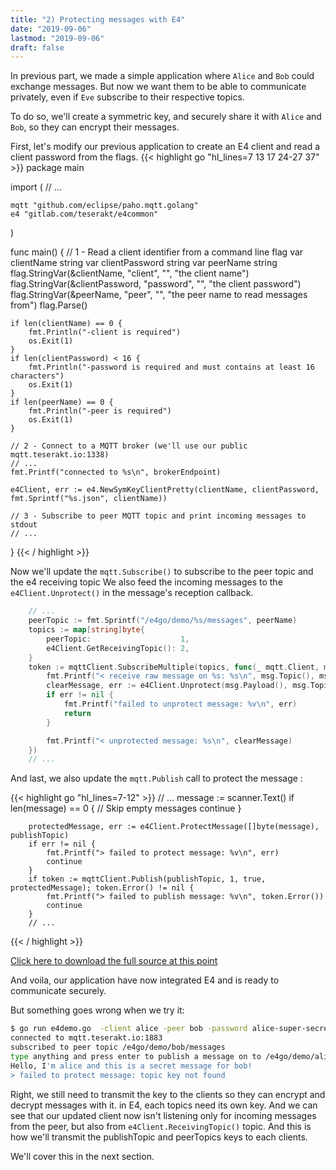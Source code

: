 ```yaml
---
title: "2) Protecting messages with E4"
date: "2019-09-06"
lastmod: "2019-09-06"
draft: false
---
```


In previous part, we made a simple application where `Alice` and `Bob` could exchange messages. But now we want them to be able to communicate privately, even if `Eve` subscribe to their respective topics.

To do so, we'll create a symmetric key, and securely share it with `Alice` and `Bob`, so they can encrypt their messages.

First, let's modify our previous application to create an E4 client and read a client password from the flags.
{{< highlight go "hl_lines=7 13 17 24-27 37" >}}
package main

import (
    // ...

	mqtt "github.com/eclipse/paho.mqtt.golang"
	e4 "gitlab.com/teserakt/e4common"
)

func main() {
	// 1 - Read a client identifier from a command line flag
	var clientName string
	var clientPassword string
	var peerName string
	flag.StringVar(&clientName, "client", "", "the client name")
	flag.StringVar(&clientPassword, "password", "", "the client password")
	flag.StringVar(&peerName, "peer", "", "the peer name to read messages from")
	flag.Parse()

	if len(clientName) == 0 {
		fmt.Println("-client is required")
		os.Exit(1)
	}
	if len(clientPassword) < 16 {
		fmt.Println("-password is required and must contains at least 16 characters")
		os.Exit(1)
	}
	if len(peerName) == 0 {
		fmt.Println("-peer is required")
		os.Exit(1)
	}

	// 2 - Connect to a MQTT broker (we'll use our public mqtt.teserakt.io:1338)
	// ...
	fmt.Printf("connected to %s\n", brokerEndpoint)

	e4Client, err := e4.NewSymKeyClientPretty(clientName, clientPassword, fmt.Sprintf("%s.json", clientName))

	// 3 - Subscribe to peer MQTT topic and print incoming messages to stdout
	// ...
}
{{< / highlight >}}

Now we'll update the `mqtt.Subscribe()` to subscribe to the peer topic and the e4 receiving topic
We also feed the incoming messages to the `e4Client.Unprotect()` in the message's reception callback.

```go
    // ...
	peerTopic := fmt.Sprintf("/e4go/demo/%s/messages", peerName)
	topics := map[string]byte{
		peerTopic:                    1,
		e4Client.GetReceivingTopic(): 2,
	}
	token := mqttClient.SubscribeMultiple(topics, func(_ mqtt.Client, msg mqtt.Message) {
		fmt.Printf("< receive raw message on %s: %s\n", msg.Topic(), msg.Payload())
		clearMessage, err := e4Client.Unprotect(msg.Payload(), msg.Topic())
		if err != nil {
			fmt.Printf("failed to unprotect message: %v\n", err)
			return
		}

		fmt.Printf("< unprotected message: %s\n", clearMessage)
    })
    // ...
```

And last, we also update the `mqtt.Publish` call to protect the message :

{{< highlight go "hl_lines=7-12" >}}
        // ...
		message := scanner.Text()
		if len(message) == 0 { // Skip empty messages
			continue
		}

		protectedMessage, err := e4Client.ProtectMessage([]byte(message), publishTopic)
		if err != nil {
			fmt.Printf("> failed to protect message: %v\n", err)
			continue
		}
		if token := mqttClient.Publish(publishTopic, 1, true, protectedMessage); token.Error() != nil {
			fmt.Printf("> failed to publish message: %v\n", token.Error())
			continue
		}
        // ...
{{< / highlight >}}

[Click here to download the full source at this point](../e4demo-step2.go)

And voila, our application have now integrated E4 and is ready to communicate securely.

But something goes wrong when we try it:
```bash
$ go run e4demo.go  -client alice -peer bob -password alice-super-secret-password
connected to mqtt.teserakt.io:1883
subscribed to peer topic /e4go/demo/bob/messages
type anything and press enter to publish a message on to /e4go/demo/alice/messages:
Hello, I'm alice and this is a secret message for bob!
> failed to protect message: topic key not found
```

Right, we still need to transmit the key to the clients so they can encrypt and decrypt messages with it.
in E4, each topics need its own key. And we can see that our updated client now isn't listening only for incoming messages from the peer, but also from `e4Client.ReceivingTopic()` topic. And this is how we'll transmit the publishTopic and peerTopics keys to each clients.

We'll cover this in the next section.

